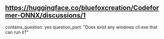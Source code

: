 ## https://huggingface.co/bluefoxcreation/Codeformer-ONNX/discussions/1

contains_question: yes
question_part: "Does exist any windows cli.exe that can run it?"